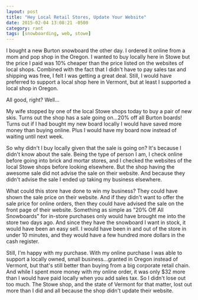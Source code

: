 ```yaml
---
layout: post
title: "Hey Local Retail Stores, Update Your Website"
date: 2015-02-04 13:08:21 -0500
category: rant
tags: [snowboarding, web, stowe]
---
```

I bought a new Burton snowboard the other day. I ordered it online from a mom and pop shop in the Oregon. I wanted to buy locally here in Stowe but the price I paid was 10% cheaper than the price listed on the websites of local shops. Combined with the fact that I didn't have to pay sales tax and shipping was free, I felt I was getting a great deal. Still, I would have preferred to support a local shop here in Vermont, but at least I supported a local shop in Oregon. 

All good, right? Well...

My wife stopped by one of the local Stowe shops today to buy a pair of new skis. Turns out the shop has a sale going on...20% off all Burton boards! Turns out if I had bought my new board locally I would have saved more money than buying online. Plus I would have my board now instead of waiting until next week. 

So why didn't I buy locally given that the sale is going on? It's because I didn't know about the sale. Being the type of person I am, I check online before going into brick and mortar stores, and I checked the websites of the local Stowe shops before looking elsewhere. But the shop having the awesome sale did not advise the sale on their website. And because they didn't advise the sale I ended up taking my business elsewhere.

What could this store have done to win my business? They could have shown the sale price on their website. And if they didn't want to offer the sale price for online orders, then they could have advised the sale on the front page of their website. Something as simple as "20% Off All Snowboards" for in-store purchases only would have brought me into the store two days ago. And since they have the snowboard I want in stock, it would have been an easy sell. I would have been in and out of the store in under 10 minutes, and they would have a few hundred more dollars in the cash register.

Still, I'm happy with my purchase. With my online purchase I was able to support a locally owned, small business...granted in Oregon instead of Vermont, but that's still better than buying from a big corporate retail chain. And while I spent more money with my online order, it was only $32 more than I would have paid locally when you add sales tax. So I didn't lose out too much. The Stowe shop, and the state of Vermont for that matter, lost out more than I did and all because the shop didn't update their website.